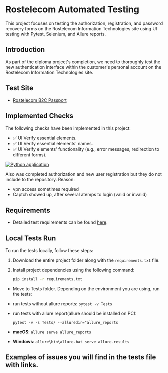 # Rostelecom Automated Testing

This project focuses on testing the authorization, registration, and password recovery forms on the Rostelecom Information Technologies site using UI testing with Pytest, Selenium, and Allure reports.

## Introduction
As part of the diploma project's completion, we need to thoroughly test the new authentication interface within the customer's personal account on the Rostelecom Information Technologies site.

## Test Site
- [Rostelecom B2C Passport](https://b2c.passport.rt.ru)

## Implemented Checks

The following checks have been implemented in this project:

- ✅ UI Verify essential elements.
- ✅ UI Verify essential elements' names.
- ✅ UI Verify elements' functionality (e.g., error messages, redirection to different forms).

[![Python application](https://github.com/eeefimov/Rostelecom/actions/workflows/run_tests.yml/badge.svg)](https://github.com/eeefimov/Rostelecom/actions/workflows/run_tests.yml)

Also was completed authorization and new user registration but they do not include to the repository. 
Reason: 
- vpn access sometimes required
- Captch showed up, after several atemps to login (valid or invalid)

## Requirements
- Detailed test requirements can be found [here](https://drive.google.com/file/d/1yMRCT2JT6EWqIWMwW0LSa6mn70_7XYVi/view?usp=sharing).

## Local Tests Run
To run the tests locally, follow these steps:

1. Download the entire project folder along with the `requirements.txt` file.
2. Install project dependencies using the following command:

   ```bash
   pip install -r requirements.txt
- Move to Tests folder. Depending on the environment you are using, run the tests:
- run tests without allure reports: `pytest -v Tests`
- run tests with allure report(allure should be installed on PC):

  `pytest -v -s Tests/ --alluredir="allure_reports`
- **macOS**: `allure serve allure_reports`
- **Windows**: `allure\bin\allure.bat serve allure-results`

##  Examples of issues you will find in the tests file with links. 

